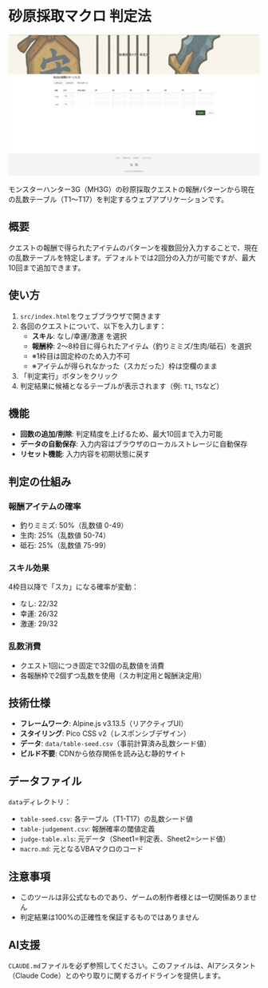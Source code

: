 # 砂原採取マクロ 判定法

![判定ツール](image.png)

モンスターハンター3G（MH3G）の砂原採取クエストの報酬パターンから現在の乱数テーブル（T1〜T17）を判定するウェブアプリケーションです。

## 概要

クエストの報酬で得られたアイテムのパターンを複数回分入力することで、現在の乱数テーブルを特定します。デフォルトでは2回分の入力が可能ですが、最大10回まで追加できます。

## 使い方

1. `src/index.html`をウェブブラウザで開きます
2. 各回のクエストについて、以下を入力します：
   - **スキル**: なし/幸運/激運 を選択
   - **報酬枠**: 2〜8枠目に得られたアイテム（釣りミミズ/生肉/砥石）を選択
   - ※1枠目は固定枠のため入力不可
   - ※アイテムが得られなかった（スカだった）枠は空欄のまま
3. 「判定実行」ボタンをクリック
4. 判定結果に候補となるテーブルが表示されます（例: `T1`, `T5`など）

## 機能

- **回数の追加/削除**: 判定精度を上げるため、最大10回まで入力可能
- **データの自動保存**: 入力内容はブラウザのローカルストレージに自動保存
- **リセット機能**: 入力内容を初期状態に戻す

## 判定の仕組み

### 報酬アイテムの確率
- 釣りミミズ: 50%（乱数値 0-49）
- 生肉: 25%（乱数値 50-74）
- 砥石: 25%（乱数値 75-99）

### スキル効果
4枠目以降で「スカ」になる確率が変動：
- なし: 22/32
- 幸運: 26/32
- 激運: 29/32

### 乱数消費
- クエスト1回につき固定で32個の乱数値を消費
- 各報酬枠で2個ずつ乱数を使用（スカ判定用と報酬決定用）

## 技術仕様

- **フレームワーク**: Alpine.js v3.13.5（リアクティブUI）
- **スタイリング**: Pico CSS v2（レスポンシブデザイン）
- **データ**: `data/table-seed.csv`（事前計算済み乱数シード値）
- **ビルド不要**: CDNから依存関係を読み込む静的サイト

## データファイル

`data`ディレクトリ：
- `table-seed.csv`: 各テーブル（T1-T17）の乱数シード値
- `table-judgement.csv`: 報酬確率の閾値定義
- `judge-table.xls`: 元データ（Sheet1=判定表、Sheet2=シード値）
- `macro.md`: 元となるVBAマクロのコード

## 注意事項

- このツールは非公式なものであり、ゲームの制作者様とは一切関係ありません
- 判定結果は100%の正確性を保証するものではありません

## AI支援

`CLAUDE.md`ファイルを必ず参照してください。このファイルは、AIアシスタント（Claude Code）とのやり取りに関するガイドラインを提供します。